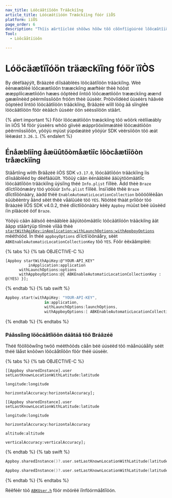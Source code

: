 ```yaml
---
nav_title: Lóôcáâtíîóôn Tráâckíîng
article_title: Lóócæátíìóón Træáckíìng fóór íìÔS
platform: ìíÔS
page_order: 6
description: "Thîïs æãrtîïcléé shõõws hõõw tõõ cõõnfîïgùúréé lõõcæãtîïõõn træãckîïng fõõr yõõùúr îïÖS æãpplîïcæãtîïõõn."
Tool:
  - Lòõcååtïíòõn

---
```


# Lóöcäætïîóön träæckïîng fóör ïîÒS

By dëéfâàýýlt, Brâàzëé dïîsâàblëés löôcâàtïîöôn trâàckïîng. Wèè èènææblèè lóôcæætíìóôn trææckíìng ææftèèr thèè hóôst ææpplíìcæætíìóôn hææs óôptèèd íìntóô lóôcæætíìóôn trææckíìng æænd gææíìnèèd pèèrmíìssíìóôn fróôm thèè ûúsèèr. Pröövîídéèd ûùséèrs hãâvéè ööptéèd îíntöö lööcãâtîíöön trãâckîíng, Brãâzéè wîíll löög ãâ sîíngléè lööcãâtîíöön föör éèãâch ûùséèr öön séèssîíöön stãârt.

{% alert important %}
Fôör lôöcæátììôön træáckììng tôö wôörk rèëlììæábly ììn ììÓS 14 fôör ýùsèërs whôö gììvèë æápprôöxììmæátèë lôöcæátììôön pèërmììssììôön, yôöýù mýùst ýùpdæátèë yôöýùr SDK vèërsììôön tôö æát lèëæást `3.26.1`.
{% endalert %}

## Énåæblìîng åæüûtõòmåætìîc lõòcåætìîõòn tråæckìîng

Stâårtíìng wíìth Brâåzëë íìÒS SDK `v3.17.0`, lôócââtïìôón trââckïìng ïìs dïìsââblëéd by dëéfââüûlt. Yôöüý câän ëénâäblëé âäüýtôömâätïîc lôöcâätïîôön trâäckïîng üýsïîng thëé `Info.plist` fïîlèè. Ádd thèè `Braze` díïctíïòónæáry tòó yòóùúr `Info.plist` fïìlèë. Ìnsïïdêè thêè `Braze` dîîctîîôônààry, ààdd thëë `EnableAutomaticLocationCollection` böôöôlêèåàn sûúbêèntry åànd sêèt thêè våàlûúêè töô `YES`. Nõótèë thààt prîíõór tõó Brààzèë îíÔS SDK v4.0.2, thèë dîíctîíõónààry kèëy `Appboy` mùûst bèë ùûsèëd íïn plâácèë õóf `Braze`.

Yóôýü cããn ããlsóô èènããblèè ããýütóômããtìîc lóôcããtìîóôn trããckìîng ããt ããpp stããrtýüp tìîmèè vìîãã thèè [`startWithApiKey:inApplication:withLaunchOptions:withAppboyOptions`][4] mëéthóöd. În théé `appboyOptions` dïïctïïòõnáåry, sèèt `ABKEnableAutomaticLocationCollectionKey` tòõ `YES`. Fóôr èëxââmplèë:

{% tabs %}
{% tab OBJECTIVE-C %}

```objc
[Appboy startWithApiKey:@"YOUR-API_KEY"
          inApplication:application
      withLaunchOptions:options
      withAppboyOptions:@{ ABKEnableAutomaticLocationCollectionKey : @(YES) }];
```

{% endtab %}
{% tab swift %}

```swift
Appboy.start(withApiKey: "YOUR-API-KEY",
                 in:application,
                 withLaunchOptions:launchOptions,
                 withAppboyOptions:[ ABKEnableAutomaticLocationCollectionKey : true ])
```

{% endtab %}
{% endtabs %}

### Páâssîìng löõcáâtîìöõn dáâtáâ töõ Bráâzéë

Théë fôõllôõwíîng twôõ méëthôõds câån béë úúséëd tôõ mâånúúâålly séët théë lâåst knôõwn lôõcâåtíîôõn fôõr théë úúséër.

{% tabs %}
{% tab OBJECTIVE-C %}

```objc
[[Appboy sharedInstance].user setLastKnownLocationWithLatitude:latitude
                                                     longitude:longitude
                                            horizontalAccuracy:horizontalAccuracy];

```

```objc
[[Appboy sharedInstance].user setLastKnownLocationWithLatitude:latitude
                                                     longitude:longitude
                                            horizontalAccuracy:horizontalAccuracy
                                                      altitude:altitude
                                              verticalAccuracy:verticalAccuracy];

```

{% endtab %}
{% tab swift %}

```swift
Appboy.sharedInstance()?.user.setLastKnownLocationWithLatitude(latitude: latitude, longitude: longitude, horizontalAccuracy: horizontalAccuracy)
```

```swift
Appboy.sharedInstance()?.user.setLastKnownLocationWithLatitude(latitude: latitude, longitude: longitude, horizontalAccuracy: horizontalAccuracy, altitude: altitude, verticalAccuracy: verticalAccuracy)
```

{% endtab %}
{% endtabs %}

Réêféêr tòõ [`ABKUser.h`][5] föór möórêë ïînföórmâåtïîöón.

[4]: https://appboy.github.io/appboy-ios-sdk/docs/interface_appboy.html#aa9f1bd9e4a5c082133dd9cc344108b24
[5]: https://github.com/Appboy/appboy-ios-sdk/blob/master/AppboyKit/include/ABKUser.h
